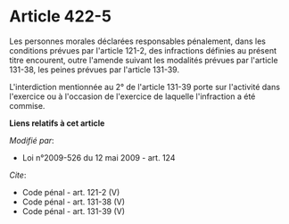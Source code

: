 # Article 422-5

Les personnes morales déclarées responsables pénalement, dans les conditions prévues par l'article 121-2, des infractions
définies au présent titre encourent, outre l'amende suivant les modalités prévues par l'article 131-38, les peines prévues
par l'article 131-39. 

L'interdiction mentionnée au 2° de l'article 131-39 porte sur l'activité dans l'exercice ou à l'occasion de l'exercice de
laquelle l'infraction a été commise.

**Liens relatifs à cet article**

_Modifié par_:

  - Loi n°2009-526 du 12 mai 2009 - art. 124

_Cite_:

  - Code pénal - art. 121-2 (V)
  - Code pénal - art. 131-38 (V)
  - Code pénal - art. 131-39 (V)

